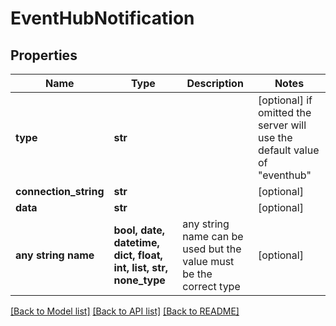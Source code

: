 # EventHubNotification


## Properties
Name | Type | Description | Notes
------------ | ------------- | ------------- | -------------
**type** | **str** |  | [optional]  if omitted the server will use the default value of "eventhub"
**connection_string** | **str** |  | [optional] 
**data** | **str** |  | [optional] 
**any string name** | **bool, date, datetime, dict, float, int, list, str, none_type** | any string name can be used but the value must be the correct type | [optional]

[[Back to Model list]](../README.md#documentation-for-models) [[Back to API list]](../README.md#documentation-for-api-endpoints) [[Back to README]](../README.md)


